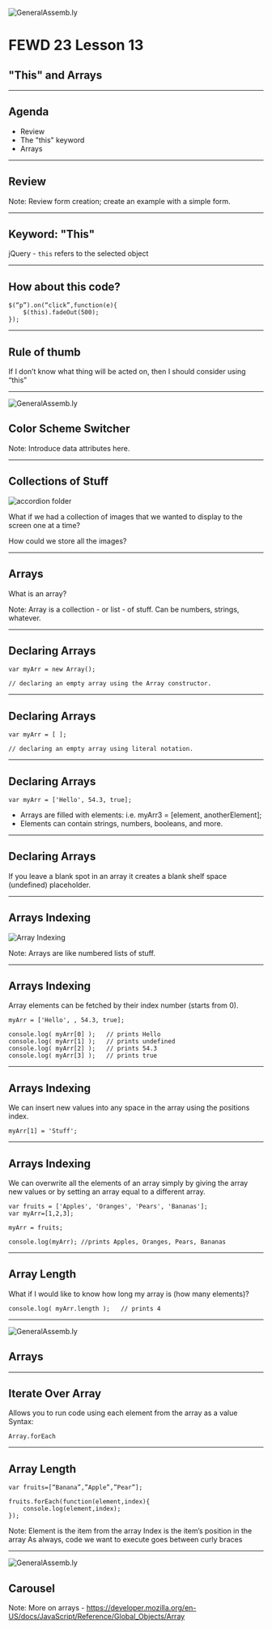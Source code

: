 ![GeneralAssemb.ly](../../img/icons/FEWD_Logo.png)

# FEWD 23 Lesson 13

## "This" and Arrays

---

## Agenda

* Review
* The "this" keyword
* Arrays

---

## Review

Note:
Review form creation; create an example with a simple form.

---

## Keyword: "This"

jQuery - ```this``` refers to the selected object

---

## How about this code?

```
$(“p”).on(“click”,function(e){
    $(this).fadeOut(500);
});
```

---

## Rule of thumb

If I don’t know what thing will be acted on, then I should consider using “this”

---

![GeneralAssemb.ly](../../img/icons/code_along.png)
## Color Scheme Switcher

Note:
Introduce data attributes here.

---

## Collections of Stuff

![accordion folder](../../img/unit_1/accordian.jpg)

What if we had a collection of images that we wanted to display to the screen one at a time? 

How could we store all the images? 

---

## Arrays

What is an array?

Note:
Array is a collection - or list - of stuff.
Can be numbers, strings, whatever.

---

## Declaring Arrays

```
var myArr = new Array();

// declaring an empty array using the Array constructor.
```

---

## Declaring Arrays

```
var myArr = [ ];

// declaring an empty array using literal notation.
```

---

## Declaring Arrays

```
var myArr = ['Hello', 54.3, true];
```

*   Arrays are filled with elements: i.e. myArr3 = [element, anotherElement];
*   Elements can contain strings, numbers, booleans, and more.

---

## Declaring Arrays
      
If you leave a blank spot in an array it creates a blank shelf space (undefined) placeholder.

---

## Arrays Indexing

![Array Indexing](../../img/unit_1/array_index_diagram.png)

Note:
Arrays are like numbered lists of stuff.

---

## Arrays Indexing

Array elements can be fetched by their index number (starts from 0).

```
myArr = ['Hello', , 54.3, true];

console.log( myArr[0] );   // prints Hello
console.log( myArr[1] );   // prints undefined
console.log( myArr[2] );   // prints 54.3
console.log( myArr[3] );   // prints true
```

---

## Arrays Indexing

We can insert new values into any space in the array using the positions index.

```
myArr[1] = 'Stuff';
```

---

## Arrays Indexing

We can overwrite all the elements of an array simply by giving the array new values or by setting an array equal to a different array.
    
```    
var fruits = ['Apples', 'Oranges', 'Pears', 'Bananas'];
var myArr=[1,2,3];

myArr = fruits;

console.log(myArr); //prints Apples, Oranges, Pears, Bananas
```

---

## Array Length

What if I would like to know how long my array is (how many elements)?
    
```
console.log( myArr.length );   // prints 4
```

---

![GeneralAssemb.ly](../../img/icons/exercise_icon_md.png)
## Arrays

---

## Iterate Over Array

Allows you to run code using each element from the array as a value
Syntax:

```
Array.forEach
```

---

## Array Length

```
var fruits=[“Banana”,”Apple”,”Pear”];

fruits.forEach(function(element,index){
    console.log(element,index);
});
```

Note:
Element is the item from the array
Index is the item’s position in the array
As always, code we want to execute goes between curly braces


---

![GeneralAssemb.ly](../../img/icons/exercise_icon_md.png)
## Carousel

Note:
More on arrays - https://developer.mozilla.org/en-US/docs/JavaScript/Reference/Global_Objects/Array
